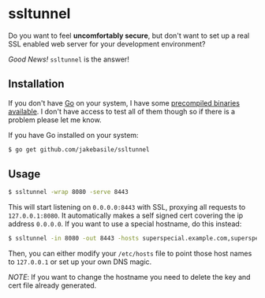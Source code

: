 # ssltunnel

Do you want to feel **uncomfortably secure**, but don't want to set up a real SSL enabled web server for your development environment?

*Good News!* `ssltunnel` is the answer!

## Installation

If you don't have [Go][] on your system, I have some [precompiled binaries available][releases]. I don't have access to test all of them though so if there is a problem please let me know.

If you have Go installed on your system:

```bash
$ go get github.com/jakebasile/ssltunnel
```

## Usage

```bash
$ ssltunnel -wrap 8080 -serve 8443
```

This will start listening on `0.0.0.0:8443` with SSL, proxying all requests to `127.0.0.1:8080`. It automatically makes a self signed cert covering the ip address `0.0.0.0`. If you want to use a special hostname, do this instead:

```bash
$ ssltunnel -in 8080 -out 8443 -hosts superspecial.example.com,superspecial2.example.com
```

Then, you can either modify your `/etc/hosts` file to point those host names to `127.0.0.1` or set up your own DNS magic.

*NOTE*: If you want to change the hostname you need to delete the key and cert file already generated.

[releases]: https://github.com/jakebasile/ssltunnel/releases
[Go]: http://golang.org/
